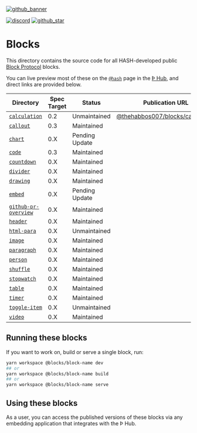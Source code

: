 [github_banner]: https://hash.dev/?utm_medium=organic&utm_source=github_readme_hash-repo_blocks
[github_star]: https://github.com/hashintel/hash/tree/main/blocks#
[discord]: https://hash.ai/discord?utm_medium=organic&utm_source=github_readme_hash-repo_blocks

[`calculation`]: calculation
[`callout`]: callout
[`chart`]: chart
[`code`]: code
[`countdown`]: countdown
[`divider`]: divider
[`drawing`]: drawing
[`embed`]: embed
[`github-pr-overview`]: github-pr-overview
[`header`]: header
[`html-para`]: html-para
[`image`]: image
[`paragraph`]: paragraph
[`person`]: person
[`shuffle`]: shuffle
[`stopwatch`]: stopwatch
[`table`]: table 
[`timer`]: timer
[`toggle-item`]: toggle-item
[`video`]: video

[![github_banner](https://hash.ai/cdn-cgi/imagedelivery/EipKtqu98OotgfhvKf6Eew/5a38c5f3-6474-4b6c-71e6-ecf01914f000/github)][github_banner]

[![discord](https://img.shields.io/discord/840573247803097118)][discord] [![github_star](https://img.shields.io/github/stars/hashintel/hash?label=Star%20on%20GitHub&style=social)][github_star]

# Blocks

This directory contains the source code for all HASH-developed public [Block Protocol](https://blockprotocol.org/) blocks.

You can live preview most of these on the [`@hash`](https://blockprotocol.org/@hash/blocks) page in the [Þ Hub](https://blockprotocol.org/hub), and direct links are provided below.

| Directory            	| Spec Target 	| Status         	| Publication URL                                                                                	| Description 	|
|----------------------	|-------------	|----------------	|------------------------------------------------------------------------------------------------	|-------------	|
| [`calculation`]        	| 0.2         	| Unmaintained   	| [@thehabbos007/blocks/calculation](https://blockprotocol.org/@thehabbos007/blocks/calculation) 	|             	|
| [`callout`]            	| 0.3         	| Maintained     	|                                                                                                	|             	|
| [`chart`]              	| 0.X         	| Pending Update 	|                                                                                                	|             	|
| [`code`]               	| 0.3         	| Maintained     	|                                                                                                	|             	|
| [`countdown`]          	| 0.X         	| Maintained     	|                                                                                                	|             	|
| [`divider`]            	| 0.X         	| Maintained     	|                                                                                                	|             	|
| [`drawing`]            	| 0.X         	| Maintained     	|                                                                                                	|             	|
| [`embed`]              	| 0.X         	| Pending Update 	|                                                                                                	|             	|
| [`github-pr-overview`] 	| 0.X         	| Maintained     	|                                                                                                	|             	|
| [`header`]             	| 0.X         	| Maintained     	|                                                                                                	|             	|
| [`html-para`]          	| 0.X         	| Unmaintained   	|                                                                                                	|             	|
| [`image`]              	| 0.X         	| Maintained     	|                                                                                                	|             	|
| [`paragraph`]          	| 0.X         	| Maintained     	|                                                                                                	|             	|
| [`person`]             	| 0.X         	| Maintained     	|                                                                                                	|             	|
| [`shuffle`]            	| 0.X         	| Maintained     	|                                                                                                	|             	|
| [`stopwatch`]          	| 0.X         	| Maintained     	|                                                                                                	|             	|
| [`table`]              	| 0.X         	| Maintained     	|                                                                                                	|             	|
| [`timer`]              	| 0.X         	| Maintained     	|                                                                                                	|             	|
| [`toggle-item`]        	| 0.X         	| Unmaintained     	|                                                                                                	|             	|
| [`video`]              	| 0.X         	| Maintained     	|                                                                                                	|             	|

## Running these blocks

If you want to work on, build or serve a single block, run:

```sh
yarn workspace @blocks/block-name dev
## or
yarn workspace @blocks/block-name build
## or
yarn workspace @blocks/block-name serve
```

## Using these blocks

As a user, you can access the published versions of these blocks via any embedding application that integrates with the Þ Hub.
